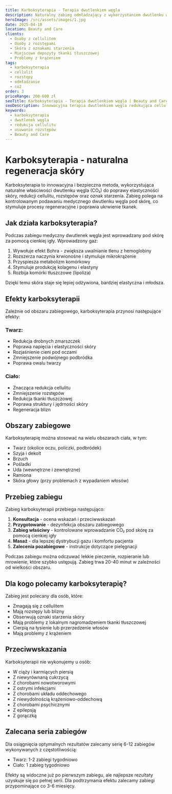 ```yaml
---
title: Karboksyterapia - Terapia dwutlenkiem węgla
description: Naturalny zabieg odmładzający z wykorzystaniem dwutlenku węgla, skutecznie redukujący cellulit, rozstępy i poprawiający krążenie.
heroImage: /src/assets/images/1.jpg
date: 2025-04-10
location: Beauty and Care
clients:
  - Osoby z cellulitem
  - Osoby z rozstępami
  - Skóra z oznakami starzenia
  - Miejscowe depozyty tkanki tłuszczowej
  - Problemy z krążeniem
tags:
  - karboksyterapia
  - cellulit
  - rozstępy
  - odmładzanie
  - co2
order: 3
priceRange: 200-600 zł
seoTitle: Karboksyterapia - Terapia dwutlenkiem węgla | Beauty and Care
seoDescription: Innowacyjna terapia dwutlenkiem węgla redukująca cellulit, rozstępy i zmarszczki. Naturalne odmładzanie i poprawa krążenia w Beauty and Care.
keywords:
  - karboksyterapia
  - dwutlenek węgla
  - redukcja cellulitu
  - usuwanie rozstępów
  - Beauty and Care
---
```


# Karboksyterapia - naturalna regeneracja skóry

Karboksyterapia to innowacyjna i bezpieczna metoda, wykorzystująca naturalne właściwości dwutlenku węgla (CO₂) do poprawy elastyczności skóry, redukcji cellulitu, rozstępów oraz oznak starzenia. Zabieg polega na kontrolowanym podawaniu medycznego dwutlenku węgla pod skórę, co stymuluje procesy regeneracyjne i poprawia ukrwienie tkanek.

## Jak działa karboksyterapia?

Podczas zabiegu medyczny dwutlenek węgla jest wprowadzany pod skórę za pomocą cienkiej igły. Wprowadzony gaz:

1. Wywołuje efekt Bohra - zwiększa uwalnianie tlenu z hemoglobiny
2. Rozszerza naczynia krwionośne i stymuluje mikrokrążenie
3. Przyspiesza metabolizm komórkowy
4. Stymuluje produkcję kolagenu i elastyny
5. Rozbija komórki tłuszczowe (lipoliza)

Dzięki temu skóra staje się lepiej odżywiona, bardziej elastyczna i młodsza.

## Efekty karboksyterapii

Zależnie od obszaru zabiegowego, karboksyterapia przynosi następujące efekty:

### Twarz:
- Redukcja drobnych zmarszczek
- Poprawa napięcia i elastyczności skóry
- Rozjaśnienie cieni pod oczami
- Zmniejszenie podwójnego podbródka
- Poprawa owalu twarzy

### Ciało:
- Znacząca redukcja cellulitu
- Zmniejszenie rozstępów
- Redukcja tkanki tłuszczowej
- Poprawa struktury i jędrności skóry
- Regeneracja blizn

## Obszary zabiegowe

Karboksyterapię można stosować na wielu obszarach ciała, w tym:

- Twarz (okolice oczu, policzki, podbródek)
- Szyja i dekolt
- Brzuch
- Pośladki
- Uda (wewnętrzne i zewnętrzne)
- Ramiona
- Skóra głowy (przy problemach z wypadaniem włosów)

## Przebieg zabiegu

Zabieg karboksyterapii przebiega następująco:

1. **Konsultacja** - ocena wskazań i przeciwwskazań
2. **Przygotowanie** - dezynfekcja obszaru zabiegowego
3. **Zabieg właściwy** - kontrolowane wprowadzanie CO₂ pod skórę za pomocą cienkiej igły
4. **Masaż** - dla lepszej dystrybucji gazu i komfortu pacjenta
5. **Zalecenia pozabiegowe** - instrukcje dotyczące pielęgnacji

Podczas zabiegu można odczuwać lekkie pieczenie, rozpieranie lub mrowienie, które szybko ustępują. Zabieg trwa 20-40 minut w zależności od wielkości obszaru.

## Dla kogo polecamy karboksyterapię?

Zabieg jest polecany dla osób, które:
- Zmagają się z cellulitem
- Mają rozstępy lub blizny
- Obserwują oznaki starzenia skóry
- Mają problemy z lokalnym nagromadzeniem tkanki tłuszczowej
- Cierpią na łysienie lub przerzedzenie włosów
- Mają problemy z krążeniem

## Przeciwwskazania

Karboksyterapii nie wykonujemy u osób:
- W ciąży i karmiących piersią
- Z niewyrównaną cukrzycą
- Z chorobami nowotworowymi
- Z ostrymi infekcjami
- Z chorobami układu oddechowego
- Z niewydolnością krążeniowo-oddechową
- Z chorobami psychicznymi
- Z epilepsją
- Z gorączką

## Zalecana seria zabiegów

Dla osiągnięcia optymalnych rezultatów zalecamy serię 6-12 zabiegów wykonywanych z częstotliwością:
- Twarz: 1-2 zabiegi tygodniowo
- Ciało: 1 zabieg tygodniowo

Efekty są widoczne już po pierwszym zabiegu, ale najlepsze rezultaty uzyskuje się po pełnej serii. Dla podtrzymania efektu zalecamy zabiegi przypominające co 3-6 miesięcy.